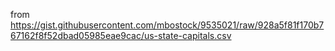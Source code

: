 from https://gist.githubusercontent.com/mbostock/9535021/raw/928a5f81f170b767162f8f52dbad05985eae9cac/us-state-capitals.csv
